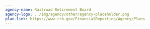 ```yaml
---
agency-name: Railroad Retirement Board
agency-logo: ../img/agency/other/agency-placeholder.png
plan-link: https://www.rrb.gov/FinancialReporting/Agency/Plans
---
```

